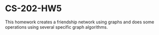 # CS-202-HW5
This homework creates a friendship network using graphs and does some operations using several specific graph algorithms.

